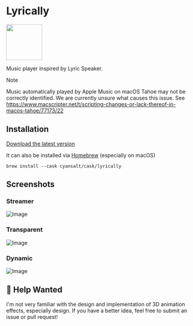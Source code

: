 # Lyrically

<img src="https://cdn.jsdelivr.net/gh/CyanSalt/lyrically@main/resources/images/icon.png" width="96">

Music player inspired by Lyric Speaker.

> [!NOTE]
> Music automatically played by Apple Music on macOS Tahoe may not be correctly identified. We are currently unsure what causes this issue.
> See https://www.macscripter.net/t/scripting-changes-or-lack-thereof-in-macos-tahoe/77173/22

## Installation

[Download the latest version](https://github.com/CyanSalt/lyrically/releases)

It can also be installed via [Homebrew](https://brew.sh/) (especially on macOS)

```shell
brew install --cask cyansalt/cask/lyrically
```

## Screenshots

### Streamer

![Image](https://github.com/user-attachments/assets/967ef467-67c4-4bfe-abf0-d462a838d22e)

### Transparent

![Image](https://github.com/user-attachments/assets/c578515b-08ac-4787-8b9f-b738adf10ac3)

### Dynamic

![Image](https://github.com/user-attachments/assets/6a324fe6-f3a0-458d-875e-2408aed7f130)

## 🙏 Help Wanted

I'm not very familiar with the design and implementation of 3D animation effects, especially design. If you have a better idea, feel free to submit an issue or pull request!
